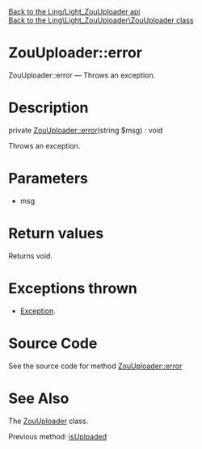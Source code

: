 [Back to the Ling/Light_ZouUploader api](https://github.com/lingtalfi/Light_ZouUploader/blob/master/doc/api/Ling/Light_ZouUploader.md)<br>
[Back to the Ling\Light_ZouUploader\ZouUploader class](https://github.com/lingtalfi/Light_ZouUploader/blob/master/doc/api/Ling/Light_ZouUploader/ZouUploader.md)


ZouUploader::error
================



ZouUploader::error — Throws an exception.




Description
================


private [ZouUploader::error](https://github.com/lingtalfi/Light_ZouUploader/blob/master/doc/api/Ling/Light_ZouUploader/ZouUploader/error.md)(string $msg) : void




Throws an exception.




Parameters
================


- msg

    


Return values
================

Returns void.


Exceptions thrown
================

- [Exception](http://php.net/manual/en/class.exception.php).&nbsp;







Source Code
===========
See the source code for method [ZouUploader::error](https://github.com/lingtalfi/Light_ZouUploader/blob/master/ZouUploader.php#L161-L164)


See Also
================

The [ZouUploader](https://github.com/lingtalfi/Light_ZouUploader/blob/master/doc/api/Ling/Light_ZouUploader/ZouUploader.md) class.

Previous method: [isUploaded](https://github.com/lingtalfi/Light_ZouUploader/blob/master/doc/api/Ling/Light_ZouUploader/ZouUploader/isUploaded.md)<br>


